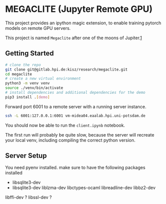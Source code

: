 # MEGACLITE (Jupyter Remote GPU)

This project provides an ipython magic extension, to enable training pytorch models on remote GPU servers.

This project is named `Megaclite` after one of the moons of Jupiter.[1]

[1]: https://en.wikipedia.org/wiki/Megaclite


## Getting Started

~~~bash
# clone the repo
git clone git@gitlab.hpi.de:kisz/research/megaclite.git
cd megaclite
# create a new virtual environment
python3 -m venv venv
source ./venv/bin/activate
# install dependencies and additional dependencies for the demo
pip3 install .[demo]
~~~

Forward port 6001 to a remote server with a running server instance.

~~~bash
ssh -L 6001:127.0.0.1:6001 vm-midea04.eaalab.hpi.uni-potsdam.de
~~~

You should now be able to run the `client.ipynb` notebook.

The first run will probably be quite slow, because the server will recreate your local venv, including compiling the correct python version.

## Server Setup

You need pyenv installed.
make sure to have the following packages installed

- libsqlite3-dev
- libsqlite3-dev liblzma-dev libctypes-ocaml libreadline-dev libbz2-dev 

libffi-dev  ?
libssl-dev ?